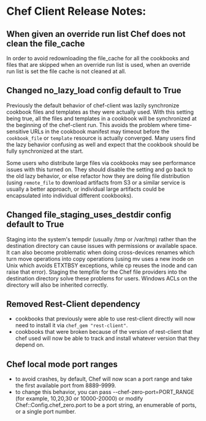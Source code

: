 # Chef Client Release Notes:

## When given an override run list Chef does not clean the file_cache

In order to avoid redownloading the file_cache for all the cookbooks and files that are skipped when an
override run list is used, when an override run list is set the file cache is not cleaned at all.

## Changed no_lazy_load config default to True

Previously the default behavior of chef-client was lazily synchronize cookbook files and templates as
they were actually used.  With this setting being true, all the files and templates in a cookbook will
be synchronized at the beginning of the chef-client run.  This avoids the problem where time-sensitive
URLs in the cookbook manifest may timeout before the `cookbook_file` or `template` resource is actually
converged.  Many users find the lazy behavior confusing as well and expect that the cookbook should
be fully synchronized at the start.

Some users who distribute large files via cookbooks may see performance issues with this turned on.  They
should disable the setting and go back to the old lazy behavior, or else refactor how they are doing
file distribution (using `remote_file` to download artifacts from S3 or a similar service is usually a
better approach, or individual large artifacts could be encapsulated into individual different cookbooks).

## Changed file_staging_uses_destdir config default to True

Staging into the system's tempdir (usually /tmp or /var/tmp) rather than the destination directory can
cause issues with permissions or available space.  It can also become problematic when doing cross-devices
renames which turn move operations into copy operations (using mv uses a new inode on Unix which avoids
ETXTBSY exceptions, while cp reuses the inode and can raise that error).  Staging the tempfile for the
Chef file providers into the destination directory solve these problems for users.  Windows ACLs on the
directory will also be inherited correctly.

## Removed Rest-Client dependency

- cookbooks that previously were able to use rest-client directly will now need to install it via `chef_gem "rest-client"`.
- cookbooks that were broken because of the version of rest-client that chef used will now be able to track and install whatever
  version that they depend on.

## Chef local mode port ranges

- to avoid crashes, by default, Chef will now scan a port range and take the first available port from 8889-9999.
- to change this behavior, you can pass --chef-zero-port=PORT_RANGE (for example, 10,20,30 or 10000-20000) or modify Chef::Config.chef_zero.port to be a port string, an enumerable of ports, or a single port number.

